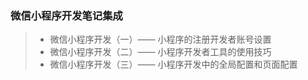 ### 微信小程序开发笔记集成

>* 微信小程序开发（一）——  小程序的注册开发者账号设置
>* 微信小程序开发（二）—— 小程序开发者工具的使用技巧
>* 微信小程序开发（三）—— 小程序开发中的全局配置和页面配置